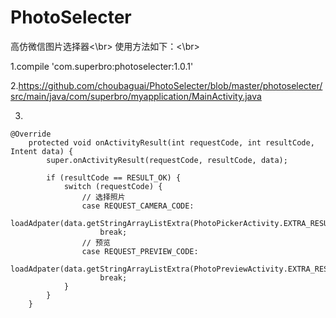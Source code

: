 # PhotoSelecter
高仿微信图片选择器<\br>
使用方法如下：<\br>

1.compile 'com.superbro:photoselecter:1.0.1'
 
2.https://github.com/choubaguai/PhotoSelecter/blob/master/photoselecter/src/main/java/com/superbro/myapplication/MainActivity.java

3.
```
@Override
    protected void onActivityResult(int requestCode, int resultCode, Intent data) {
        super.onActivityResult(requestCode, resultCode, data);

        if (resultCode == RESULT_OK) {
            switch (requestCode) {
                // 选择照片
                case REQUEST_CAMERA_CODE:
                    loadAdpater(data.getStringArrayListExtra(PhotoPickerActivity.EXTRA_RESULT));
                    break;
                // 预览
                case REQUEST_PREVIEW_CODE:
                    loadAdpater(data.getStringArrayListExtra(PhotoPreviewActivity.EXTRA_RESULT));
                    break;
            }
        }
    }
```

